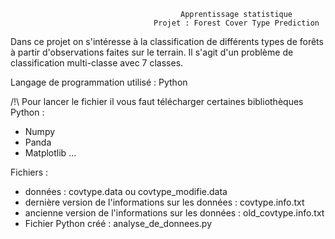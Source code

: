                                           Apprentissage statistique 
                                    Projet : Forest Cover Type Prediction 

Dans ce projet on s'intéresse à la classification de différents types de forêts à partir d'observations faites sur le terrain. Il s'agit d'un problème de classification multi-classe avec 7 classes. 

Langage de programmation utilisé : Python

/!\ Pour lancer le fichier il vous faut télécharger certaines bibliothèques Python : 
- Numpy
- Panda 
- Matplotlib 
...

Fichiers : 

- données : covtype.data ou covtype_modifie.data
- dernière version de l'informations sur les données : covtype.info.txt
- ancienne version de l'informations sur les données : old_covtype.info.txt
- Fichier Python créé : analyse_de_donnees.py


